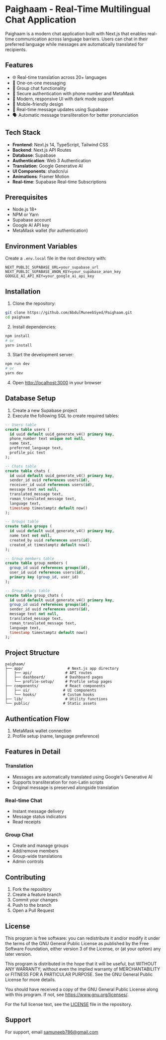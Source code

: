 
# Paighaam - Real-Time Multilingual Chat Application

Paighaam is a modern chat application built with Next.js that enables real-time communication across language barriers. Users can chat in their preferred language while messages are automatically translated for recipients.

## Features

- 🌐 Real-time translation across 20+ languages
- 💬 One-on-one messaging
- 👥 Group chat functionality
- 🔐 Secure authentication with phone number and MetaMask
- 🎨 Modern, responsive UI with dark mode support
- 📱 Mobile-friendly design
- 🔄 Real-time message updates using Supabase
- 🗣️ Automatic message transliteration for better pronunciation

## Tech Stack

- **Frontend**: Next.js 14, TypeScript, Tailwind CSS
- **Backend**: Next.js API Routes
- **Database**: Supabase
- **Authentication**: Web 3 Authentication
- **Translation**: Google Generative AI
- **UI Components**: shadcn/ui
- **Animations**: Framer Motion
- **Real-time**: Supabase Real-time Subscriptions

## Prerequisites

- Node.js 18+
- NPM or Yarn
- Supabase account
- Google AI API key
- MetaMask wallet (for authentication)

## Environment Variables

Create a `.env.local` file in the root directory with:

```env
NEXT_PUBLIC_SUPABASE_URL=your_supabase_url
NEXT_PUBLIC_SUPABASE_ANON_KEY=your_supabase_anon_key
GOOGLE_AI_API_KEY=your_google_ai_api_key
```

## Installation

1. Clone the repository:

```bash
git clone https://github.com/AbdulMuneebSyed/Paighaam.git
cd paighaam
```

2. Install dependencies:

```bash
npm install
# or
yarn install
```

3. Start the development server:

```bash
npm run dev
# or
yarn dev
```

4. Open [http://localhost:3000](http://localhost:3000) in your browser

## Database Setup

1. Create a new Supabase project
2. Execute the following SQL to create required tables:

```sql
-- Users table
create table users (
  id uuid default uuid_generate_v4() primary key,
  phone_number text unique not null,
  name text,
  preferred_language text,
  profile_pic text
);

-- Chats table
create table chats (
  id uuid default uuid_generate_v4() primary key,
  sender_id uuid references users(id),
  receiver_id uuid references users(id),
  message text not null,
  translated_message text,
  roman_translated_message text,
  language text,
  timestamp timestamptz default now()
);

-- Groups table
create table groups (
  id uuid default uuid_generate_v4() primary key,
  name text not null,
  created_by uuid references users(id),
  created_at timestamptz default now()
);

-- Group members table
create table group_members (
  group_id uuid references groups(id),
  user_id uuid references users(id),
  primary key (group_id, user_id)
);

-- Group chats table
create table group_chats (
  id uuid default uuid_generate_v4() primary key,
  group_id uuid references groups(id),
  sender_id uuid references users(id),
  message text not null,
  translated_message text,
  roman_translated_message text,
  language text,
  timestamp timestamptz default now()
);
```

## Project Structure

```
paighaam/
├── app/                    # Next.js app directory
│   ├── api/               # API routes
│   ├── dashboard/         # Dashboard pages
│   └── profile-setup/     # Profile setup pages
├── components/            # React components
│   ├── ui/               # UI components
│   └── hooks/            # Custom hooks
├── lib/                   # Utility functions
└── public/               # Static assets
```

## Authentication Flow

1. MetaMask wallet connection
2. Profile setup (name, language preference)

## Features in Detail

### Translation

- Messages are automatically translated using Google's Generative AI
- Supports transliteration for non-Latin scripts
- Original message is preserved alongside translation

### Real-time Chat

- Instant message delivery
- Message status indicators
- Read receipts

### Group Chat

- Create and manage groups
- Add/remove members
- Group-wide translations
- Admin controls

## Contributing

1. Fork the repository
2. Create a feature branch
3. Commit your changes
4. Push to the branch
5. Open a Pull Request

## License

This program is free software: you can redistribute it and/or modify
it under the terms of the GNU General Public License as published by
the Free Software Foundation, either version 3 of the License, or
(at your option) any later version.

This program is distributed in the hope that it will be useful,
but WITHOUT ANY WARRANTY; without even the implied warranty of
MERCHANTABILITY or FITNESS FOR A PARTICULAR PURPOSE. See the
GNU General Public License for more details.

You should have received a copy of the GNU General Public License
along with this program. If not, see <https://www.gnu.org/licenses/>.

For the full license text, see the [LICENSE](LICENSE) file in the repository.

## Support

For support, email samuneeb786@gmail.com
